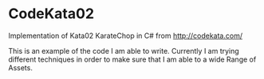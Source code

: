 # CodeKata02
Implementation of Kata02 KarateChop in C#  from http://codekata.com/ 

This is an example of the code I am able to write. Currently I am trying different techniques in order to make sure that I am able to a wide Range of Assets.
